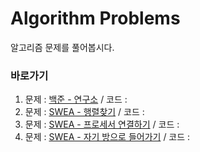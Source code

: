 # Algorithm Problems
알고리즘 문제를 풀어봅시다.

### 바로가기
1. 문제 : [백준 - 연구소](https://www.acmicpc.net/problem/14502) / 코드 : 
2. 문제 : [SWEA - 행렬찾기](https://swexpertacademy.com/main/code/problem/problemDetail.do?contestProbId=AV18LoAqItcCFAZN&categoryId=AV18LoAqItcCFAZN&categoryType=CODE) / 코드 : 
3. 문제 : [SWEA - 프로세서 연결하기](https://swexpertacademy.com/main/code/problem/problemDetail.do?contestProbId=AV4suNtaXFEDFAUf&categoryId=AV4suNtaXFEDFAUf&categoryType=CODE) / 코드 : 
4. 문제 : [SWEA - 자기 방으로 들어가기](https://swexpertacademy.com/main/code/problem/problemDetail.do?contestProbId=AWNcJ2sapZMDFAV8&categoryId=AWNcJ2sapZMDFAV8&categoryType=CODE) / 코드 : 
